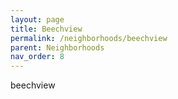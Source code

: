 ```yaml
---
layout: page
title: Beechview
permalink: /neighborhoods/beechview
parent: Neighborhoods
nav_order: 8
---
```


beechview